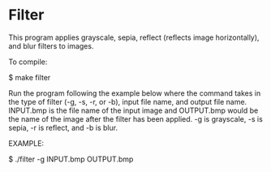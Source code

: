 # Filter


This program applies grayscale, sepia, reflect (reflects image horizontally), and blur filters to images.

To compile:

$ make filter

Run the program following the example below where the command takes in the type of filter (-g, -s, -r, or -b), input file name, and output file name. INPUT.bmp is the file name of the input image and OUTPUT.bmp would be the name of the image after the filter has been applied. -g is grayscale, -s is sepia, -r is reflect, and -b is blur.



EXAMPLE:

$ ./filter -g INPUT.bmp OUTPUT.bmp

